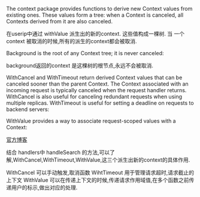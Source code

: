 The context package provides functions to derive new Context values from existing ones. These values form a tree: when a Context is canceled,
 all Contexts derived from it are also canceled.
 
 在userip中通过 withValue 派生出的新的context. 这些值构成一棵树.
 当 一个context 被取消的时候,所有的派生的context都会被取消.
 
 Background is the root of any Context tree; it is never canceled:
 
 background返回的context 是这棵树的根节点,永远不会被取消.
  
  
 WithCancel and WithTimeout return derived Context values that can be canceled sooner than the parent Context. The Context associated with an incoming request is typically canceled when the request handler returns.
 WithCancel is also useful for canceling redundant requests when using multiple replicas. 
 WithTimeout is useful for setting a deadline on requests to backend servers:
 
 
 WithValue provides a way to associate request-scoped values with a Context:
 
[官方博客](https://blog.golang.org/context)

结合 handlers中 handleSearch 的方法,可以了解,WithCancel,WithTimeout,WithValue,这三个派生出新的context的具体作用.

WithCancel 可以手动触发,取消函数
WihtTimeout 用于管理请求超时,请求截止的上下文
WithValue 可以在传递上下文的时候,传递请求作用域值,在多个函数之前传递用户的标示,做出对应的处理.


 
 